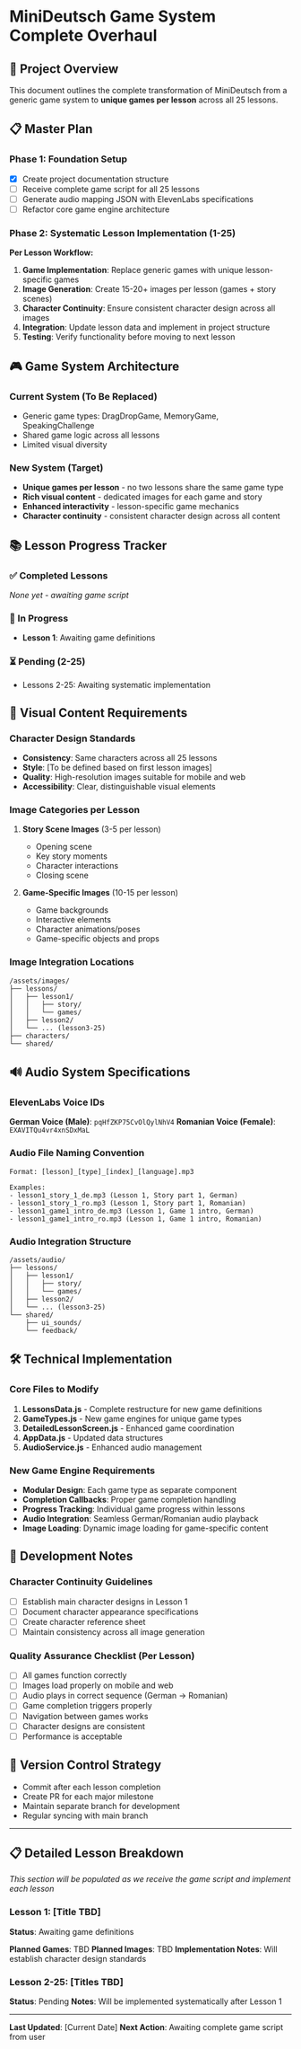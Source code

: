 # MiniDeutsch Game System Complete Overhaul

## 🎯 Project Overview
This document outlines the complete transformation of MiniDeutsch from a generic game system to **unique games per lesson** across all 25 lessons.

## 📋 Master Plan

### Phase 1: Foundation Setup
- [x] Create project documentation structure
- [ ] Receive complete game script for all 25 lessons
- [ ] Generate audio mapping JSON with ElevenLabs specifications
- [ ] Refactor core game engine architecture

### Phase 2: Systematic Lesson Implementation (1-25)
**Per Lesson Workflow:**
1. **Game Implementation**: Replace generic games with unique lesson-specific games
2. **Image Generation**: Create 15-20+ images per lesson (games + story scenes)
3. **Character Continuity**: Ensure consistent character design across all images
4. **Integration**: Update lesson data and implement in project structure
5. **Testing**: Verify functionality before moving to next lesson

## 🎮 Game System Architecture

### Current System (To Be Replaced)
- Generic game types: DragDropGame, MemoryGame, SpeakingChallenge
- Shared game logic across all lessons
- Limited visual diversity

### New System (Target)
- **Unique games per lesson** - no two lessons share the same game type
- **Rich visual content** - dedicated images for each game and story
- **Enhanced interactivity** - lesson-specific game mechanics
- **Character continuity** - consistent character design across all content

## 📚 Lesson Progress Tracker

### ✅ Completed Lessons
*None yet - awaiting game script*

### 🔄 In Progress
- **Lesson 1**: Awaiting game definitions

### ⏳ Pending (2-25)
- Lessons 2-25: Awaiting systematic implementation

## 🎨 Visual Content Requirements

### Character Design Standards
- **Consistency**: Same characters across all 25 lessons
- **Style**: [To be defined based on first lesson images]
- **Quality**: High-resolution images suitable for mobile and web
- **Accessibility**: Clear, distinguishable visual elements

### Image Categories per Lesson
1. **Story Scene Images** (3-5 per lesson)
   - Opening scene
   - Key story moments
   - Character interactions
   - Closing scene

2. **Game-Specific Images** (10-15 per lesson)
   - Game backgrounds
   - Interactive elements
   - Character animations/poses
   - Game-specific objects and props

### Image Integration Locations
```
/assets/images/
├── lessons/
│   ├── lesson1/
│   │   ├── story/
│   │   └── games/
│   ├── lesson2/
│   └── ... (lesson3-25)
├── characters/
└── shared/
```

## 🔊 Audio System Specifications

### ElevenLabs Voice IDs
**German Voice (Male)**: `pqHfZKP75CvOlQylNhV4`
**Romanian Voice (Female)**: `EXAVITQu4vr4xnSDxMaL`

### Audio File Naming Convention
```
Format: [lesson]_[type]_[index]_[language].mp3

Examples:
- lesson1_story_1_de.mp3 (Lesson 1, Story part 1, German)
- lesson1_story_1_ro.mp3 (Lesson 1, Story part 1, Romanian)
- lesson1_game1_intro_de.mp3 (Lesson 1, Game 1 intro, German)
- lesson1_game1_intro_ro.mp3 (Lesson 1, Game 1 intro, Romanian)
```

### Audio Integration Structure
```
/assets/audio/
├── lessons/
│   ├── lesson1/
│   │   ├── story/
│   │   └── games/
│   ├── lesson2/
│   └── ... (lesson3-25)
└── shared/
    ├── ui_sounds/
    └── feedback/
```

## 🛠 Technical Implementation

### Core Files to Modify
1. **LessonsData.js** - Complete restructure for new game definitions
2. **GameTypes.js** - New game engines for unique game types
3. **DetailedLessonScreen.js** - Enhanced game coordination
4. **AppData.js** - Updated data structures
5. **AudioService.js** - Enhanced audio management

### New Game Engine Requirements
- **Modular Design**: Each game type as separate component
- **Completion Callbacks**: Proper game completion handling
- **Progress Tracking**: Individual game progress within lessons
- **Audio Integration**: Seamless German/Romanian audio playback
- **Image Loading**: Dynamic image loading for game-specific content

## 📝 Development Notes

### Character Continuity Guidelines
- [ ] Establish main character designs in Lesson 1
- [ ] Document character appearance specifications
- [ ] Create character reference sheet
- [ ] Maintain consistency across all image generation

### Quality Assurance Checklist (Per Lesson)
- [ ] All games function correctly
- [ ] Images load properly on mobile and web
- [ ] Audio plays in correct sequence (German → Romanian)
- [ ] Game completion triggers properly
- [ ] Navigation between games works
- [ ] Character designs are consistent
- [ ] Performance is acceptable

## 🔄 Version Control Strategy
- Commit after each lesson completion
- Create PR for each major milestone
- Maintain separate branch for development
- Regular syncing with main branch

---

## 📋 Detailed Lesson Breakdown

*This section will be populated as we receive the game script and implement each lesson*

### Lesson 1: [Title TBD]
**Status**: Awaiting game definitions

**Planned Games**: TBD
**Planned Images**: TBD
**Implementation Notes**: Will establish character design standards

### Lesson 2-25: [Titles TBD]
**Status**: Pending
**Notes**: Will be implemented systematically after Lesson 1

---

**Last Updated**: [Current Date]
**Next Action**: Awaiting complete game script from user